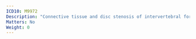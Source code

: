 ```yaml
---
ICD10: M9972
Description: "Connective tissue and disc stenosis of intervertebral foramina: Thoracic region"
Matters: No
Weight: 0
---
```


